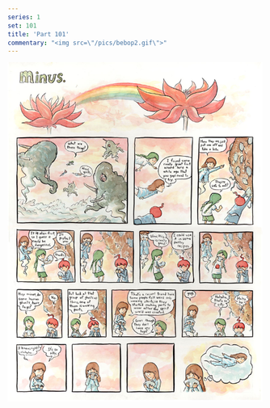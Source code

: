```yaml
---
series: 1
set: 101
title: 'Part 101'
commentary: "<img src=\"/pics/bebop2.gif\">"
---
```


![](../../../../assets/minus/part-101/minus101.jpg)